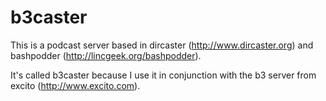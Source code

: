 b3caster
========

This is a podcast server based in dircaster (http://www.dircaster.org) and bashpodder (http://lincgeek.org/bashpodder).

It's called b3caster because I use it in conjunction with the b3 server from excito (http://www.excito.com).
